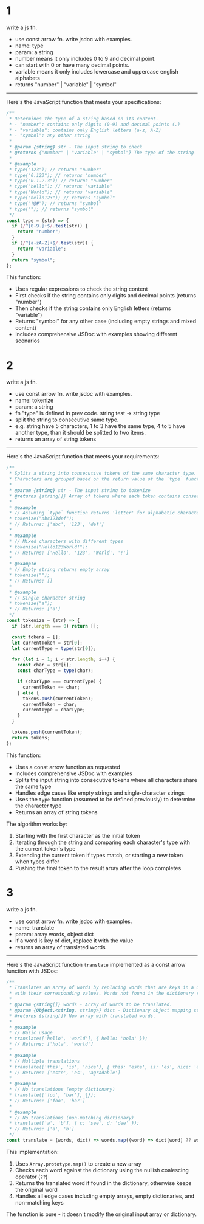 # 1

write a js fn.

- use const arrow fn. write jsdoc with examples.
- name: type
- param: a string
- number means it only includes 0 to 9 and decimal point.
- can start with 0 or have many decimal points.
- variable means it only includes lowercase and uppercase english alphabets
- returns "number" | "variable" | "symbol"

---

Here's the JavaScript function that meets your specifications:

```javascript
/**
 * Determines the type of a string based on its content.
 * - "number": contains only digits (0-9) and decimal points (.)
 * - "variable": contains only English letters (a-z, A-Z)
 * - "symbol": any other string
 *
 * @param {string} str - The input string to check
 * @returns {"number" | "variable" | "symbol"} The type of the string
 *
 * @example
 * type("123"); // returns "number"
 * type("0.123"); // returns "number"
 * type("0.1.2.3"); // returns "number"
 * type("hello"); // returns "variable"
 * type("World"); // returns "variable"
 * type("hello123"); // returns "symbol"
 * type("!@#"); // returns "symbol"
 * type(""); // returns "symbol"
 */
const type = (str) => {
  if (/^[0-9.]+$/.test(str)) {
    return "number";
  }
  if (/^[a-zA-Z]+$/.test(str)) {
    return "variable";
  }
  return "symbol";
};
```

This function:

- Uses regular expressions to check the string content
- First checks if the string contains only digits and decimal points (returns "number")
- Then checks if the string contains only English letters (returns "variable")
- Returns "symbol" for any other case (including empty strings and mixed content)
- Includes comprehensive JSDoc with examples showing different scenarios

# 2

write a js fn.

- use const arrow fn. write jsdoc with examples.
- name: tokenize
- param: a string
- fn "type" is defined in prev code. string test -> string type
- split the string to consecutive same type.
- e.g. string have 5 characters, 1 to 3 have the same type, 4 to 5 have another type, than it should be splitted to two items.
- returns an array of string tokens

---

Here's the JavaScript function that meets your requirements:

```javascript
/**
 * Splits a string into consecutive tokens of the same character type.
 * Characters are grouped based on the return value of the `type` function.
 *
 * @param {string} str - The input string to tokenize
 * @returns {string[]} Array of tokens where each token contains consecutive characters of the same type
 *
 * @example
 * // Assuming `type` function returns 'letter' for alphabetic characters and 'digit' for numbers
 * tokenize("abc123def");
 * // Returns: ['abc', '123', 'def']
 *
 * @example
 * // Mixed characters with different types
 * tokenize("Hello123World!");
 * // Returns: ['Hello', '123', 'World', '!']
 *
 * @example
 * // Empty string returns empty array
 * tokenize("");
 * // Returns: []
 *
 * @example
 * // Single character string
 * tokenize("a");
 * // Returns: ['a']
 */
const tokenize = (str) => {
  if (str.length === 0) return [];

  const tokens = [];
  let currentToken = str[0];
  let currentType = type(str[0]);

  for (let i = 1; i < str.length; i++) {
    const char = str[i];
    const charType = type(char);

    if (charType === currentType) {
      currentToken += char;
    } else {
      tokens.push(currentToken);
      currentToken = char;
      currentType = charType;
    }
  }

  tokens.push(currentToken);
  return tokens;
};
```

This function:

- Uses a const arrow function as requested
- Includes comprehensive JSDoc with examples
- Splits the input string into consecutive tokens where all characters share the same type
- Handles edge cases like empty strings and single-character strings
- Uses the `type` function (assumed to be defined previously) to determine the character type
- Returns an array of string tokens

The algorithm works by:

1. Starting with the first character as the initial token
2. Iterating through the string and comparing each character's type with the current token's type
3. Extending the current token if types match, or starting a new token when types differ
4. Pushing the final token to the result array after the loop completes

# 3

write a js fn.

- use const arrow fn. write jsdoc with examples.
- name: translate
- param: array words, object dict
- if a word is key of dict, replace it with the value
- returns an array of translated words

---

Here's the JavaScript function `translate` implemented as a const arrow function with JSDoc:

```javascript
/**
 * Translates an array of words by replacing words that are keys in a dictionary
 * with their corresponding values. Words not found in the dictionary remain unchanged.
 *
 * @param {string[]} words - Array of words to be translated.
 * @param {Object.<string, string>} dict - Dictionary object mapping source words to translated words.
 * @returns {string[]} New array with translated words.
 *
 * @example
 * // Basic usage
 * translate(['hello', 'world'], { hello: 'hola' });
 * // Returns: ['hola', 'world']
 *
 * @example
 * // Multiple translations
 * translate(['this', 'is', 'nice'], { this: 'este', is: 'es', nice: 'agradable' });
 * // Returns: ['este', 'es', 'agradable']
 *
 * @example
 * // No translations (empty dictionary)
 * translate(['foo', 'bar'], {});
 * // Returns: ['foo', 'bar']
 *
 * @example
 * // No translations (non-matching dictionary)
 * translate(['a', 'b'], { c: 'see', d: 'dee' });
 * // Returns: ['a', 'b']
 */
const translate = (words, dict) => words.map((word) => dict[word] ?? word);
```

This implementation:

1. Uses `Array.prototype.map()` to create a new array
2. Checks each word against the dictionary using the nullish coalescing operator (`??`)
3. Returns the translated word if found in the dictionary, otherwise keeps the original word
4. Handles all edge cases including empty arrays, empty dictionaries, and non-matching keys

The function is pure - it doesn't modify the original input array or dictionary.
